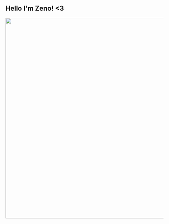 ## Hello I'm Zeno! <3

 <img src="https://i.pinimg.com/1200x/7f/48/95/7f489515dac18efbf6bb3d60cfb3bdca.jpg" width="1280" height="640"/>
<!--
**7zeno/7zeno** is a ✨ _special_ ✨ repository because its `README.md` (this file) appears on your GitHub profile.

Here are some ideas to get you started:

- 🔭 I’m currently working on ...
- 🌱 I’m currently learning ...
- 👯 I’m looking to collaborate on ...
- 🤔 I’m looking for help with ...
- 💬 Ask me about ...
- 📫 How to reach me: ...
- 😄 Pronouns: ...
- ⚡ Fun fact: ...
-->
